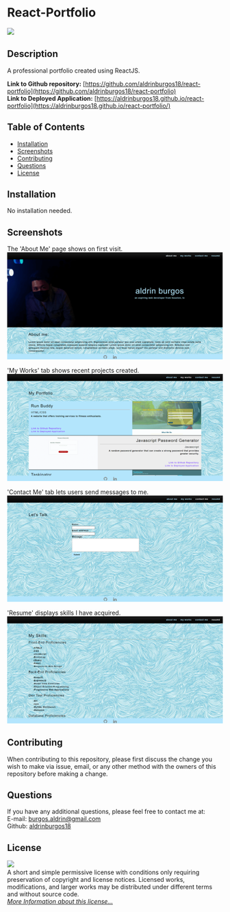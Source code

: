 # React-Portfolio

![](https://img.shields.io/badge/License-MIT-yellow.svg)

## Description

A professional portfolio created using ReactJS.

**Link to Github repository:** [https://github.com/aldrinburgos18/react-portfolio](https://github.com/aldrinburgos18/react-portfolio)  
**Link to Deployed Application:** [https://aldrinburgos18.github.io/react-portfolio](https://aldrinburgos18.github.io/react-portfolio/)

## Table of Contents

- [Installation](#installation)
- [Screenshots](#screenshots)
- [Contributing](#contributing)
- [Questions](#questions)
- [License](#license)

## Installation

No installation needed.

## Screenshots

The 'About Me' page shows on first visit.  
![LandingPage](./src/assets/img/screenshot1.png)

'My Works' tab shows recent projects created.  
![MyWorks](./src/assets/img/screenshot2.png)

'Contact Me' tab lets users send messages to me.  
![Contact](./src/assets/img/screenshot3.png)

'Resume' displays skills I have acquired.  
![Resume](./src/assets/img/screenshot4.png)

## Contributing

When contributing to this repository, please first discuss the change you wish to make via issue, email, or any other method with the owners of this repository before making a change.

## Questions

If you have any additional questions, please feel free to contact me at:  
E-mail: burgos.aldrin@gmail.com  
Github: [aldrinburgos18](https://github.com/aldrinburgos18)

## License

![](https://img.shields.io/badge/License-MIT-yellow.svg)  
A short and simple permissive license with conditions only requiring preservation of copyright and license notices. Licensed works, modifications, and larger works may be distributed under different terms and without source code.  
_[More Information about this license...](https://opensource.org/licenses/MIT)_
